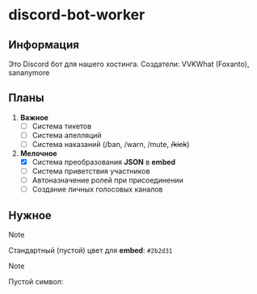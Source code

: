 # discord-bot-worker
## Информация

Это Discord бот для нашего хостинга.
Создатели: VVKWhat (Foxanto), sananymore

## Планы

1. **Важное**
    - [ ] Система тикетов
    - [ ] Система апелляций
    - [ ] Система наказаний (/ban, /warn, /mute, ~~/kick~~)

2. **Мелочное**
    - [x] Система преобразования **JSON** в **embed**
    - [ ] Система приветствия участников
    - [ ] Автоназначение ролей при присоединении
    - [ ] Создание личных голосовых каналов

## Нужное
> [!NOTE]
> Стандартный (пустой) цвет для **embed**: `#2b2d31`

> [!NOTE]
> Пустой символ: `⠀`